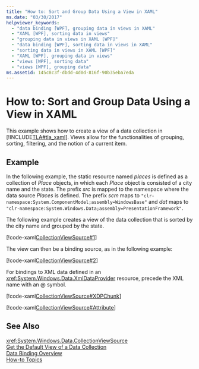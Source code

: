 ```yaml
---
title: "How to: Sort and Group Data Using a View in XAML"
ms.date: "03/30/2017"
helpviewer_keywords: 
  - "data binding [WPF], grouping data in views in XAML"
  - "XAML [WPF], sorting data in views"
  - "grouping data in views in XAML [WPF]"
  - "data binding [WPF], sorting data in views in XAML"
  - "sorting data in views in XAML [WPF]"
  - "XAML [WPF], grouping data in views"
  - "views [WPF], sorting data"
  - "views [WPF], grouping data"
ms.assetid: 145c8c3f-dbdd-4d0d-816f-90b35eba7eda
---
```

# How to: Sort and Group Data Using a View in XAML
This example shows how to create a view of a data collection in [!INCLUDE[TLA#tla_xaml](../../../../includes/tlasharptla-xaml-md.md)]. Views allow for the functionalities of grouping, sorting, filtering, and the notion of a current item.  
  
## Example  
 In the following example, the static resource named *places* is defined as a collection of *Place* objects, in which each *Place* object is consisted of a city name and the state. The prefix *src* is mapped to the namespace where the data source *Places* is defined. The prefix *scm* maps to `"clr-namespace:System.ComponentModel;assembly=WindowsBase"` and *dat* maps to `"clr-namespace:System.Windows.Data;assembly=PresentationFramework"`.  
  
 The following example creates a view of the data collection that is sorted by the city name and grouped by the state.  
  
 [!code-xaml[CollectionViewSource#1](../../../../samples/snippets/csharp/VS_Snippets_Wpf/CollectionViewSource/CS/window1.xaml#1)]  
  
 The view can then be a binding source, as in the following example:  
  
 [!code-xaml[CollectionViewSource#2](../../../../samples/snippets/csharp/VS_Snippets_Wpf/CollectionViewSource/CS/window1.xaml#2)]  
  
 For bindings to XML data defined in an <xref:System.Windows.Data.XmlDataProvider> resource, precede the XML name with an @ symbol.  
  
 [!code-xaml[CollectionViewSource#XDPChunk](../../../../samples/snippets/csharp/VS_Snippets_Wpf/CollectionViewSource/CS/window1.xaml#xdpchunk)]  
  
 [!code-xaml[CollectionViewSource#Attribute](../../../../samples/snippets/csharp/VS_Snippets_Wpf/CollectionViewSource/CS/window1.xaml#attribute)]  
  
## See Also  
 <xref:System.Windows.Data.CollectionViewSource>  
 [Get the Default View of a Data Collection](../../../../docs/framework/wpf/data/how-to-get-the-default-view-of-a-data-collection.md)  
 [Data Binding Overview](../../../../docs/framework/wpf/data/data-binding-overview.md)  
 [How-to Topics](../../../../docs/framework/wpf/data/data-binding-how-to-topics.md)
